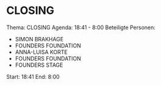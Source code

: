 # CLOSING
Thema: CLOSING
Agenda: 18:41 - 8:00
Beteiligte Personen:
- SIMON BRAKHAGE
- FOUNDERS FOUNDATION
- ANNA-LUISA KORTE
- FOUNDERS FOUNDATION
- FOUNDERS STAGE

Start: 18:41
End: 8:00

